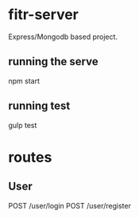 # fitr-server

Express/Mongodb based project.

## running the serve
npm start

## running test
gulp test

# routes

## User
POST /user/login
POST /user/register
